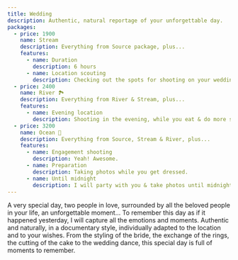 ```yaml
---
title: Wedding
description: Authentic, natural reportage of your unforgettable day.
packages:
  - price: 1900
    name: Stream
    description: Everything from Source package, plus...
    features:
      - name: Duration
        description: 6 hours
      - name: Location scouting
        description: Checking out the spots for shooting on your wedding day.
  - price: 2400
    name: River 🏞️
    description: Everything from River & Stream, plus...
    features:
      - name: Evening location
        description: Shooting in the evening, while you eat & do more stuff.
  - price: 3200
    name: Ocean 🌊
    description: Everything from Source, Stream & River, plus...
    features:
      - name: Engagement shooting
        description: Yeah! Awesome.
      - name: Preparation
        description: Taking photos while you get dressed.
      - name: Until midnight
        description: I will party with you & take photos until midnight.
---
```

A very special day, two people in love, surrounded by all the beloved people in your life, an unforgettable moment... To remember this day as if it happened yesterday, I will capture all the emotions and moments. Authentic and naturally, in a documentary style, individually adapted to the location and to your wishes. From the styling of the bride, the exchange of the rings, the cutting of the cake to the wedding dance, this special day is full of moments to remember.